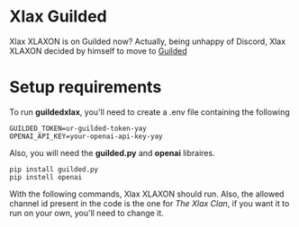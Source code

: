 # Xlax Guilded
Xlax XLAXON is on Guilded now?
Actually, being unhappy of Discord, Xlax XLAXON decided by himself to move to [Guilded](https://guilded.gg/xlax)

# Setup requirements
To run **guildedxlax**, you'll need to create a .env file containing the following

``` 
GUILDED_TOKEN=ur-guilded-token-yay
OPENAI_API_KEY=your-openai-api-key-yay
```

Also, you will need the **guilded.py** and **openai** libraires. 

```
pip install guilded.py
pip instell openai
```

With the following commands, Xlax XLAXON should run. Also, the allowed channel id present in the code is the one for *The Xlax Clan*, if you want it to run on your own, you'll need to change it.
